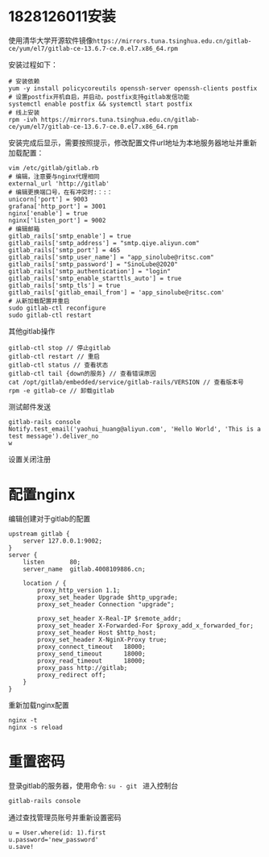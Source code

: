 # 1828126011安装

使用清华大学开源软件镜像`https://mirrors.tuna.tsinghua.edu.cn/gitlab-ce/yum/el7/gitlab-ce-13.6.7-ce.0.el7.x86_64.rpm`

安装过程如下：

```
# 安装依赖
yum -y install policycoreutils openssh-server openssh-clients postfix
# 设置postfix开机自启，并启动，postfix支持gitlab发信功能
systemctl enable postfix && systemctl start postfix
# 线上安装
rpm -ivh https://mirrors.tuna.tsinghua.edu.cn/gitlab-ce/yum/el7/gitlab-ce-13.6.7-ce.0.el7.x86_64.rpm
```

安装完成后显示，需要按照提示，修改配置文件url地址为本地服务器地址并重新加载配置：

```
vim /etc/gitlab/gitlab.rb
# 编辑，注意要与nginx代理相同
external_url 'http://gitlab'
# 编辑更换端口号，在有冲突时:：:：
unicorn['port'] = 9003
grafana['http_port'] = 3001
nginx['enable'] = true
nginx['listen_port'] = 9002
# 编辑邮箱
gitlab_rails['smtp_enable'] = true
gitlab_rails['smtp_address'] = "smtp.qiye.aliyun.com"
gitlab_rails['smtp_port'] = 465
gitlab_rails['smtp_user_name'] = "app_sinolube@ritsc.com"
gitlab_rails['smtp_password'] = "SinoLube@2020"
gitlab_rails['smtp_authentication'] = "login"
gitlab_rails['smtp_enable_starttls_auto'] = true
gitlab_rails['smtp_tls'] = true
gitlab_rails['gitlab_email_from'] = 'app_sinolube@ritsc.com'
# 从新加载配置并重启
sudo gitlab-ctl reconfigure
sudo gitlab-ctl restart
```

其他gitlab操作

```
gitlab-ctl stop // 停止gitlab
gitlab-ctl restart // 重启
gitlab-ctl status // 查看状态
gitlab-ctl tail {down的服务} // 查看错误原因
cat /opt/gitlab/embedded/service/gitlab-rails/VERSION // 查看版本号
rpm -e gitlab-ce // 卸载gitlab
```

测试邮件发送

```
gitlab-rails console
Notify.test_email('yaohui_huang@aliyun.com', 'Hello World', 'This is a test message').deliver_no
w
```



设置关闭注册

# 配置nginx

编辑创建对于gitlab的配置

```
upstream gitlab {
    server 127.0.0.1:9002;
}
server {
    listen       80;
    server_name  gitlab.4008109886.cn;

    location / {
        proxy_http_version 1.1;
        proxy_set_header Upgrade $http_upgrade;
        proxy_set_header Connection "upgrade";

        proxy_set_header X-Real-IP $remote_addr;
        proxy_set_header X-Forwarded-For $proxy_add_x_forwarded_for;
        proxy_set_header Host $http_host;
        proxy_set_header X-NginX-Proxy true;
        proxy_connect_timeout   18000;
        proxy_send_timeout      18000;
        proxy_read_timeout      18000;
        proxy_pass http://gitlab;
        proxy_redirect off;
    }
}
```

重新加载nginx配置 

```
nginx -t
nginx -s reload
```



# 重置密码

登录gitlab的服务器，使用命令: `su - git ` 进入控制台

```bash
gitlab-rails console
```

通过查找管理员账号并重新设置密码

```
u = User.where(id: 1).first
u.password='new_password'
u.save!
```

